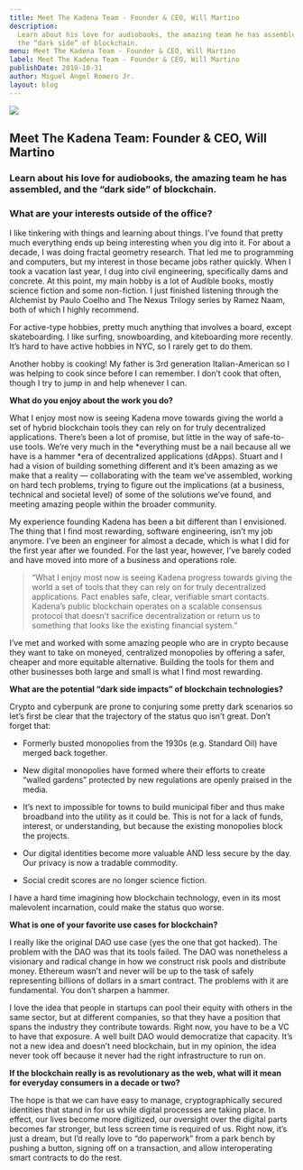```yaml
---
title: Meet The Kadena Team - Founder & CEO, Will Martino
description:
  Learn about his love for audiobooks, the amazing team he has assembled, and
  the “dark side” of blockchain.
menu: Meet The Kadena Team - Founder & CEO, Will Martino
label: Meet The Kadena Team - Founder & CEO, Will Martino
publishDate: 2019-10-31
author: Miguel Angel Romero Jr.
layout: blog
---
```


![](/assets/blog/1_XhGJM7IRmpSerlCjrnIKoQ.webp)

## Meet The Kadena Team: Founder & CEO, Will Martino

### Learn about his love for audiobooks, the amazing team he has assembled, and the “dark side” of blockchain.

### What are your interests outside of the office?

I like tinkering with things and learning about things. I’ve found that pretty
much everything ends up being interesting when you dig into it. For about a
decade, I was doing fractal geometry research. That led me to programming and
computers, but my interest in those became jobs rather quickly. When I took a
vacation last year, I dug into civil engineering, specifically dams and
concrete. At this point, my main hobby is a lot of Audible books, mostly science
fiction and some non-fiction. I just finished listening through the Alchemist by
Paulo Coelho and The Nexus Trilogy series by Ramez Naam, both of which I highly
recommend.

For active-type hobbies, pretty much anything that involves a board, except
skateboarding. I like surfing, snowboarding, and kiteboarding more recently.
It’s hard to have active hobbies in NYC, so I rarely get to do them.

Another hobby is cooking! My father is 3rd generation Italian-American so I was
helping to cook since before I can remember. I don’t cook that often, though I
try to jump in and help whenever I can.

**What do you enjoy about the work you do?**

What I enjoy most now is seeing Kadena move towards giving the world a set of
hybrid blockchain tools they can rely on for truly decentralized applications.
There’s been a lot of promise, but little in the way of safe-to-use tools. We’re
very much in the *everything must be a nail because all we have is a hammer *era
of decentralized applications (dApps). Stuart and I had a vision of building
something different and it’s been amazing as we make that a reality —
collaborating with the team we’ve assembled, working on hard tech problems,
trying to figure out the implications (at a business, technical and societal
level) of some of the solutions we’ve found, and meeting amazing people within
the broader community.

My experience founding Kadena has been a bit different than I envisioned. The
thing that I find most rewarding, software engineering, isn’t my job anymore.
I’ve been an engineer for almost a decade, which is what I did for the first
year after we founded. For the last year, however, I’ve barely coded and have
moved into more of a business and operations role.

> “What I enjoy most now is seeing Kadena progress towards giving the world a
> set of tools that they can rely on for truly decentralized applications. Pact
> enables safe, clear, verifiable smart contacts. Kadena’s public blockchain
> operates on a scalable consensus protocol that doesn’t sacrifice
> decentralization or return us to something that looks like the existing
> financial system.”

I’ve met and worked with some amazing people who are in crypto because they want
to take on moneyed, centralized monopolies by offering a safer, cheaper and more
equitable alternative. Building the tools for them and other businesses both
large and small is what I find most rewarding.

**What are the potential “dark side impacts” of blockchain technologies?**

Crypto and cyberpunk are prone to conjuring some pretty dark scenarios so let’s
first be clear that the trajectory of the status quo isn’t great. Don’t forget
that:

- Formerly busted monopolies from the 1930s (e.g. Standard Oil) have merged back
  together.

- New digital monopolies have formed where their efforts to create “walled
  gardens” protected by new regulations are openly praised in the media.

- It’s next to impossible for towns to build municipal fiber and thus make
  broadband into the utility as it could be. This is not for a lack of funds,
  interest, or understanding, but because the existing monopolies block the
  projects.

- Our digital identities become more valuable AND less secure by the day. Our
  privacy is now a tradable commodity.

- Social credit scores are no longer science fiction.

I have a hard time imagining how blockchain technology, even in its most
malevolent incarnation, could make the status quo worse.

**What is one of your favorite use cases for blockchain?**

I really like the original DAO use case (yes the one that got hacked). The
problem with the DAO was that its tools failed. The DAO was nonetheless a
visionary and radical change in how we construct risk pools and distribute
money. Ethereum wasn’t and never will be up to the task of safely representing
billions of dollars in a smart contract. The problems with it are fundamental.
You don’t sharpen a hammer.

I love the idea that people in startups can pool their equity with others in the
same sector, but at different companies, so that they have a position that spans
the industry they contribute towards. Right now, you have to be a VC to have
that exposure. A well built DAO would democratize that capacity. It’s not a new
idea and doesn’t need blockchain, but in my opinion, the idea never took off
because it never had the right infrastructure to run on.

**If the blockchain really is as revolutionary as the web, what will it mean for
everyday consumers in a decade or two?**

The hope is that we can have easy to manage, cryptographically secured
identities that stand in for us while digital processes are taking place. In
effect, our lives become more digitized, our oversight over the digital parts
becomes far stronger, but less screen time is required of us. Right now, it’s
just a dream, but I’d really love to “do paperwork” from a park bench by pushing
a button, signing off on a transaction, and allow interoperating smart contracts
to do the rest.
